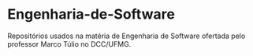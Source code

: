 # Engenharia-de-Software
Repositórios usados na matéria de Engenharia de Software ofertada pelo professor Marco Túlio no DCC/UFMG.
